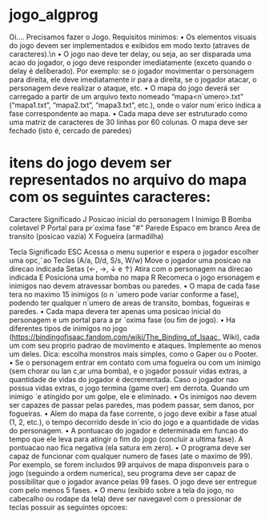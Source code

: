 # jogo_algprog

Oi.... Precisamos fazer o Jogo.
Requisitos mínimos:
• Os elementos visuais do jogo devem ser implementados e exibidos em modo texto (atraves de caracteres).\n
• O jogo nao deve ter delay, ou seja, ao ser disparada uma acao do jogador, o jogo deve responder imediatamente
(exceto quando o delay é deliberado). Por exemplo: se o jogador movimentar o personagem para direita, ele
deve imediatamente ir para a direita, se o jogador atacar, o personagem deve realizar o ataque, etc.
• O mapa do jogo deverá ser carregado a partir de um arquivo texto nomeado “mapa<n´umero>.txt” (“mapa1.txt”,
“mapa2.txt”, “mapa3.txt”, etc.), onde o valor num´erico indica a fase correspondente ao mapa.
• Cada mapa deve ser estruturado como uma matriz de caracteres de 30 linhas por 60 colunas. O mapa deve ser
fechado (isto é, cercado de paredes)
# itens do jogo devem ser representados no arquivo do mapa com os seguintes caracteres:
Caractere Significado
J Posicao inicial do personagem
I Inimigo
B Bomba coletavel
P Portal para pr´oxima fase
"#" Parede
Espaco em branco Area de transito (posicao vazia)
X Fogueira (armadilha)

Tecla Significado
ESC Acessa o menu superior e espera o jogador escolher uma opc¸˜ao
Teclas (A/a, D/d, S/s, W/w)
Move o jogador uma posicao na direcao indicada
Setas (←, →, ↓ e ↑) Atira com o personagem na direcao indicada
E Posiciona uma bomba no mapa
R Recomeca o jogo
ersonagem e inimigos nao devem atravessar bombas ou paredes.
• O mapa de cada fase tera no maximo 15 inimigos (o n ´umero pode variar conforme a fase), podendo ter qualquer
n´umero de areas de transito, bombas, fogueiras e paredes.
• Cada mapa devera ter apenas uma posicao inicial do personagem e um portal para a pr ´oxima fase (ou fim de
jogo).
• Ha diferentes tipos de inimigos no jogo (https://bindingofisaac.fandom.com/wiki/The_Binding_of_Isaac_
Wiki), cada um com seu proprio padrao de movimento e ataques. Implemente ao menos um deles. Dica: escolha
monstros mais simples, como o Gaper ou o Pooter.
• Se o personagem entrar em contato com uma fogueira ou com um inimigo (sem chorar ou lan c¸ar uma bomba), e o
jogador possuir vidas extras, a quantidade de vidas do jogador é decrementada. Caso o jogador nao possua vidas
extras, o jogo termina (game over) em derrota. Quando um inimigo ´e atingido por um golpe, ele e eliminado.
• Os inimigos nao devem ser capazes de passar pelas paredes, mas podem passar, sem danos, por fogueiras.
• Alem do mapa da fase corrente, o jogo deve exibir a fase atual (1, 2, etc.), o tempo decorrido desde in´ıcio do
jogo e a quantidade de vidas do personagem.
• A pontuacao do jogador e determinada em funcao do tempo que ele leva para atingir o fim do jogo (concluir a
ultima fase). A pontuacao nao fica negativa (ela satura em zero).
• O programa deve ser capaz de funcionar com qualquer numero de fases (ate o maximo de 99). Por exemplo, se
forem incluıdos 99 arquivos de mapa disponıveis para o jogo (seguindo a ordem numerica), seu programa deve
ser capaz de possibilitar que o jogador avance pelas 99 fases. O jogo deve ser entregue com pelo menos 5 fases.
• O menu (exibido sobre a tela do jogo, no cabecalho ou rodape da tela) deve ser navegavel com o pressionar de
teclas possuir as seguintes opcoes:
